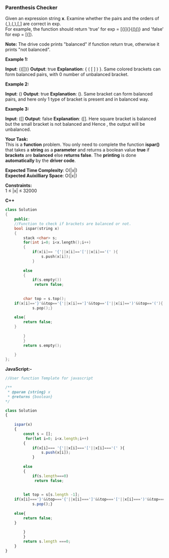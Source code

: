 ﻿
### Parenthesis Checker

Given an expression string  **x**. Examine whether the pairs and the orders of {,},(,),[,] are correct in exp.  
For example, the function should return 'true' for exp = [()]{}{[()()]()} and 'false' for exp = [(]).

**Note:** The drive code prints "balanced" if function return true, otherwise it prints "not balanced".

**Example 1:**

**Input**:
{([])}
**Output**: 
true
**Explanation**: 
{ ( [ ] ) }. Same colored brackets can form 
balanced pairs, with 0 number of 
unbalanced bracket. 

**Example 2:**

**Input**: 
()
**Output**: 
true
**Explanation**: 
(). Same bracket can form balanced pairs, 
and here only 1 type of bracket is 
present and in balanced way.

**Example 3:**

**Input**: 
([]
**Output**: 
false
**Explanation**: 
([].  Here square bracket is balanced but 
the small bracket is not balanced and 
Hence , the output will be unbalanced.

**Your Task:**  
This is a  **function** problem. You only need to complete the function  **ispar()** that takes a **string** as a **parameter** and returns a boolean value **true** if  **brackets** are  **balanced** else  **returns false**. The  **printing** is done  **automatically** by the  **driver code**.  
  
**Expected Time Complexity**: O(|x|)  
**Expected Auixilliary Space**: O(|x|)  
  
**Constraints:**  
1 ≤ |x| ≤ 32000


**C++**  
```cpp
class Solution
{
    public:
    //Function to check if brackets are balanced or not.
    bool ispar(string x)
    {
        stack <char> s;
        for(int i=0; i<x.length();i++)
        {
            if(x[i]== '{'||x[i]=='['||x[i]=='(' ){
                s.push(x[i]);
            }        
        
        else
        {
            if(s.empty())
             return false;
           
        
        char top = s.top();
    if(x[i]=='}'&&top=='{'||x[i]==']'&&top=='['||x[i]==')'&&top=='('){
            s.pop();}
    
    else{
        return false;
    }  
    
        }   
        }
        return s.empty();
        
    }
};
```
**JavaScript:-**  
```js
//User function Template for javascript

/**
 * @param {string} x
 * @returns {boolean}
*/

class Solution
{
    
    ispar(x)
    {
        const s = [];
         for(let i=0; i<x.length;i++)
        {
            if(x[i]=== '{'||x[i]==='['||x[i]==='(' ){
                s.push(x[i]);
            }        
        
        else
        {
            if(s.length===0)
             return false;
           
        
        let top = s[s.length -1];
    if(x[i]==='}'&&top==='{'||x[i]===']'&&top==='['||x[i]===')'&&top==='('){
            s.pop();}
    
    else{
        return false;
    }  
    
        }   
        }
        return s.length ===0;
    }
}
